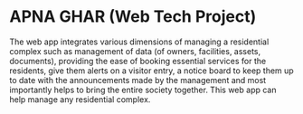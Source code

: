 # APNA GHAR (Web Tech Project)

The web app integrates various dimensions of managing a residential complex such as management of data (of owners, facilities, assets, documents), providing the ease of booking essential services for the residents, give them alerts on a visitor entry, a notice board to keep them up to date with the announcements made by the management and most importantly helps to bring the entire society together. 
This web app can help manage any residential complex. 

